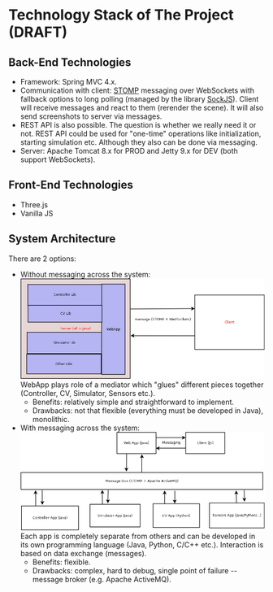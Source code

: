 # Technology Stack of The Project (DRAFT)

## Back-End Technologies

* Framework: Spring MVC 4.x.
* Communication with client: [STOMP](http://jmesnil.net/stomp-websocket/doc/) messaging over WebSockets with fallback options to long polling (managed by the library [SockJS](https://github.com/sockjs/sockjs-client)).
Client will receive messages and react to them (rerender the scene).
It will also send screenshots to server via messages.
* REST API is also possible.
The question is whether we really need it or not.
REST API could be used for "one-time" operations like initialization, starting simulation etc.
Although they also can be done via messaging.
* Server: Apache Tomcat 8.x for PROD and Jetty 9.x for DEV (both support WebSockets).



## Front-End Technologies

* Three.js
* Vanilla JS



## System Architecture

There are 2 options:
* Without messaging across the system:
![monolith](arch-monolith.png)
WebApp plays role of a mediator which "glues" different pieces together (Controller, CV, Simulator, Sensors etc.).
    * Benefits: relatively simple and straightforward to implement.
    * Drawbacks: not that flexible (everything must be developed in Java), monolithic.
* With messaging across the system:
![messaging](arch-messaging.png)
Each app is completely separate from others and can be developed in its own programming language (Java, Python, C/C++ etc.).
Interaction is based on data exchange (messages).
    * Benefits: flexible.
    * Drawbacks: complex, hard to debug, single point of failure -- message broker (e.g. Apache ActiveMQ).
